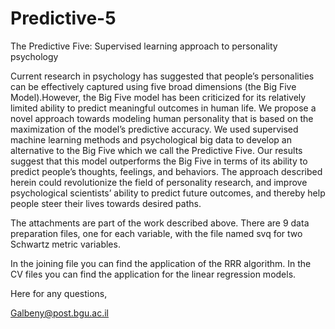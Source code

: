 # Predictive-5
The Predictive Five: Supervised learning approach to personality psychology

Current research in psychology has suggested that people’s personalities can be effectively captured using five broad dimensions (the Big Five Model).However, the Big Five model has been criticized for its relatively limited ability to predict meaningful outcomes in human life. We propose a novel approach towards modeling human personality that is based on the maximization of the model’s predictive accuracy. We used supervised machine learning methods and psychological big data to develop an alternative to the Big Five which we call the Predictive Five. Our results suggest that this model outperforms the Big Five in terms of its ability to predict people’s thoughts, feelings, and behaviors. The approach described herein could revolutionize the field of personality research, and improve psychological scientists’ ability to predict future outcomes, and thereby help people steer their lives towards desired paths. 

The attachments are part of the work described above.
There are 9 data preparation files, one for each variable, with the file named svq for two Schwartz metric variables.

In the joining file you can find the application of the RRR algorithm.
In the CV files you can find the application for the linear regression models.

Here for any questions,

Galbeny@post.bgu.ac.il
